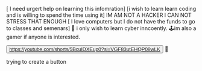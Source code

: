 [ I need urgert help on learning this infomration]
[i wish to learn learn coding and is willing to spend the time using it]
IM AM NOT A HACKER I CAN NOT STRESS THAT ENOUGH
[ I love computers but I do not have the funds to go to classes and semenars]
🖤 i only wish to learn cyber inncoently.
🕹️im also a gamer if anyone is interested.

<button>https://youtube.com/shorts/5BcuIDXEup0?si=VGF83utEHQP08wLK</button> 🖤

trying to create a button

